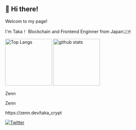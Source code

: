 <h2>👋 Hi there!</h2>
<p>Welcom to my page!</p>
<p>I'm Taka！ Blockchain and Frontend Enginner from Japan🇯🇵</p>

<!---
takaya-okamoto/takaya-okamoto is a ✨ special ✨ repository because its `README.md` (this file) appears on your GitHub profile.
You can click the Preview link to take a look at your changes.
--->

 <p align="left"> 
  <img alt="Top Langs" height="150px" src="https://github-readme-stats.vercel.app/api/top-langs/?username=takaya-okamoto&layout=compact&show_icons=true&bg_color=00000000" />
  <img alt="github stats" height="150px" src="https://github-readme-stats.vercel.app/api?username=takaya-okamoto&bg_color=00000000&show_icons=ture" />
</p>

<a src="https://zenn.dev/taka_crypt">Zenn</a>
<p>Zenn</p>
<p>https://zenn.dev/taka_crypt</p>

[![Twitter](https://img.shields.io/badge/-Twitter-%231DA1F2.svg?&style=flat&logo=twitter&logoColor=white&color=1c305c)](https://twitter.com/taka_yolo)
